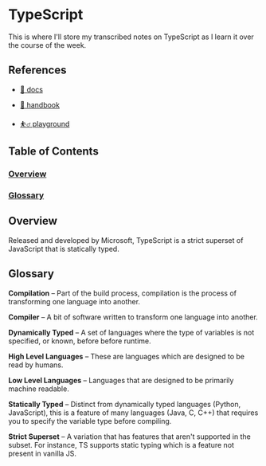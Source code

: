 # TypeScript

This is where I'll store my transcribed notes on TypeScript as I learn it over the course of the week.

## References

* [🔎 docs](https://www.typescriptlang.org/docs/)

* [📖 handbook](https://www.typescriptlang.org/assets/typescript-handbook.pdf)

* [⛹️‍♂️ playground](https://www.typescriptlang.org/play?#code/Q)

<!-- maybe I should learn vim... -->
## Table of Contents

### [Overview](#Overview)

### [Glossary](#Glossary)

## Overview

Released and developed by Microsoft, TypeScript is a strict superset of JavaScript that is statically typed.

## Glossary

**Compilation** – Part of the build process, compilation is the process of transforming one language into another.

**Compiler** – A bit of software written to transform one language into another.

**Dynamically Typed** – A set of languages where the type of variables is not specified, or known, before before runtime.

**High Level Languages** – These are languages which are designed to be read by humans.

**Low Level Languages** – Languages that are designed to be primarily machine readable.

**Statically Typed** – Distinct from dynamically typed languages (Python, JavaScript), this is a feature of many languages (Java, C, C++) that requires you to specify the variable type before compiling.

**Strict Superset** – A variation that has features that aren't supported in the subset. For instance, TS supports static typing which is a feature not present in vanilla JS.
